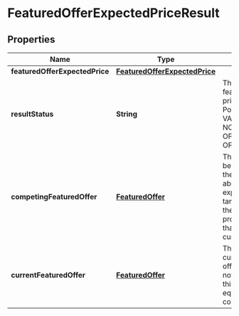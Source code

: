 
# FeaturedOfferExpectedPriceResult

## Properties
Name | Type | Description | Notes
------------ | ------------- | ------------- | -------------
**featuredOfferExpectedPrice** | [**FeaturedOfferExpectedPrice**](FeaturedOfferExpectedPrice.md) |  |  [optional]
**resultStatus** | **String** | The status of the featured offer expected price computation. Possible values include VALID_FOEP, NO_COMPETING_OFFER, OFFER_NOT_ELIGIBLE, OFFER_NOT_FOUND. | 
**competingFeaturedOffer** | [**FeaturedOffer**](FeaturedOffer.md) | The offer that will likely be the featured offer if the target offer is priced above its featured offer expected price. If the target offer is currently the featured offer, this property will be different than currentFeaturedOffer. |  [optional]
**currentFeaturedOffer** | [**FeaturedOffer**](FeaturedOffer.md) | The offer that is currently the featured offer. If the target offer is not currently featured, this property will be equal to competingFeaturedOffer. |  [optional]



